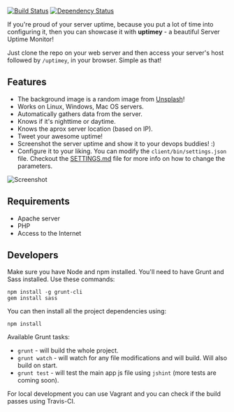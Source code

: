 [![Build Status](https://travis-ci.org/stefanbc/uptimey.svg?branch=master)](https://travis-ci.org/stefanbc/uptimey) [![Dependency Status](https://www.versioneye.com/user/projects/572c7efaa0ca35004cf77288/badge.svg?style=flat)](https://www.versioneye.com/user/projects/572c7efaa0ca35004cf77288)

If you're proud of your server uptime, because you put a lot of time into configuring it, then you can showcase it with **uptimey** - a beautiful Server Uptime Monitor!

Just clone the repo on your web server and then access your server's host followed by `/uptimey`, in your browser. Simple as that!

Features
--

* The background image is a random image from [Unsplash](https://unsplash.com)!
* Works on Linux, Windows, Mac OS servers.
* Automatically gathers data from the server.
* Knows if it's nighttime or daytime.
* Knows the aprox server location (based on IP).
* Tweet your awesome uptime!
* Screenshot the server uptime and show it to your devops buddies! :)
* Configure it to your liking. You can modify the `client/bin/settings.json` file. Checkout the [SETTINGS.md](SETTINGS.md) file for more info on how to change the parameters.

![Screenshot](https://i.imgur.com/sbvuMBB.png)

Requirements
--

* Apache server
* PHP
* Access to the Internet

Developers
--

Make sure you have Node and npm installed. You'll need to have Grunt and Sass installed. Use these commands:

```
npm install -g grunt-cli
gem install sass
```

You can then install all the project dependencies using:

```
npm install
```

Available Grunt tasks:

* `grunt` - will build the whole project.
* `grunt watch` - will watch for any file modifications and will build. Will also build on start.
* `grunt test` - will test the main app js file using `jshint` (more tests are coming soon).

For local development you can use Vagrant and you can check if the build passes using Travis-CI.
